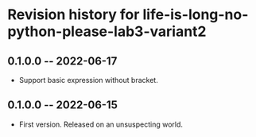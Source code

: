 # Revision history for life-is-long-no-python-please-lab3-variant2

## 0.1.0.0 -- 2022-06-17

* Support basic expression without bracket.

## 0.1.0.0 -- 2022-06-15

* First version. Released on an unsuspecting world.
